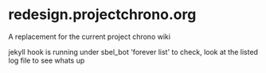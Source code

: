 # redesign.projectchrono.org
A replacement for the current project chrono wiki


jekyll hook is running under sbel_bot
'forever list' to check, look at the listed log file to see whats up

